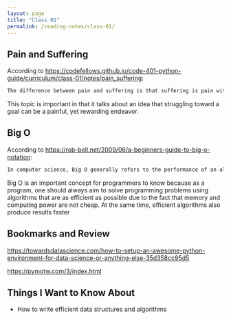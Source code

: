 ```yaml
---
layout: page
title: "Class 01"
permalink: /reading-notes/class-01/
---
```


## Pain and Suffering

According to <https://codefellows.github.io/code-401-python-guide/curriculum/class-01/notes/pain_suffering>:

```md
The difference between pain and suffering is that suffering is pain without purpose, pain with no higher goal, dreams, ambitions or aspiration
```

This topic is important in that it talks about an idea that struggling toward a goal can be a painful, yet rewarding endeavor.

## Big O

According to <https://rob-bell.net/2009/06/a-beginners-guide-to-big-o-notation>:

```md
In computer science, Big O generally refers to the performance of an algorithm with regards to its input and describes the worst-case scenario in terms of time or space required to execute the algorithm
```

Big O is an important concept for programmers to know because as a program, one should always aim to solve programming problems using algorithms that are as efficient as possible due to the fact that memory and computing power are not cheap. At the same time, efficient algorithms also produce results faster

## Bookmarks and Review

<https://towardsdatascience.com/how-to-setup-an-awesome-python-environment-for-data-science-or-anything-else-35d358cc95d5>

<https://pymotw.com/3/index.html>

## Things I Want to Know About

- How to write efficient data structures and algorithms
